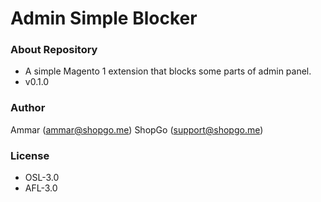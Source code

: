 # Admin Simple Blocker #

### About Repository ###

* A simple Magento 1 extension that blocks some parts of admin panel.
* v0.1.0

### Author ###

Ammar (<ammar@shopgo.me>)
ShopGo (<support@shopgo.me>)

### License ###

* OSL-3.0
* AFL-3.0

